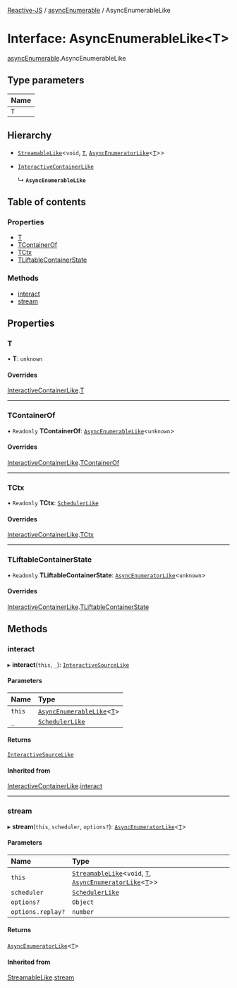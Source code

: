 [Reactive-JS](../README.md) / [asyncEnumerable](../modules/asyncEnumerable.md) / AsyncEnumerableLike

# Interface: AsyncEnumerableLike<T\>

[asyncEnumerable](../modules/asyncEnumerable.md).AsyncEnumerableLike

## Type parameters

| Name |
| :------ |
| `T` |

## Hierarchy

- [`StreamableLike`](streamable.StreamableLike.md)<`void`, [`T`](asyncEnumerable.AsyncEnumerableLike.md#t), [`AsyncEnumeratorLike`](asyncEnumerator.AsyncEnumeratorLike.md)<[`T`](asyncEnumerable.AsyncEnumerableLike.md#t)\>\>

- [`InteractiveContainerLike`](interactiveContainer.InteractiveContainerLike.md)

  ↳ **`AsyncEnumerableLike`**

## Table of contents

### Properties

- [T](asyncEnumerable.AsyncEnumerableLike.md#t)
- [TContainerOf](asyncEnumerable.AsyncEnumerableLike.md#tcontainerof)
- [TCtx](asyncEnumerable.AsyncEnumerableLike.md#tctx)
- [TLiftableContainerState](asyncEnumerable.AsyncEnumerableLike.md#tliftablecontainerstate)

### Methods

- [interact](asyncEnumerable.AsyncEnumerableLike.md#interact)
- [stream](asyncEnumerable.AsyncEnumerableLike.md#stream)

## Properties

### T

• **T**: `unknown`

#### Overrides

[InteractiveContainerLike](interactiveContainer.InteractiveContainerLike.md).[T](interactiveContainer.InteractiveContainerLike.md#t)

___

### TContainerOf

• `Readonly` **TContainerOf**: [`AsyncEnumerableLike`](asyncEnumerable.AsyncEnumerableLike.md)<`unknown`\>

#### Overrides

[InteractiveContainerLike](interactiveContainer.InteractiveContainerLike.md).[TContainerOf](interactiveContainer.InteractiveContainerLike.md#tcontainerof)

___

### TCtx

• `Readonly` **TCtx**: [`SchedulerLike`](scheduler.SchedulerLike.md)

#### Overrides

[InteractiveContainerLike](interactiveContainer.InteractiveContainerLike.md).[TCtx](interactiveContainer.InteractiveContainerLike.md#tctx)

___

### TLiftableContainerState

• `Readonly` **TLiftableContainerState**: [`AsyncEnumeratorLike`](asyncEnumerator.AsyncEnumeratorLike.md)<`unknown`\>

#### Overrides

[InteractiveContainerLike](interactiveContainer.InteractiveContainerLike.md).[TLiftableContainerState](interactiveContainer.InteractiveContainerLike.md#tliftablecontainerstate)

## Methods

### interact

▸ **interact**(`this`, `_`): [`InteractiveSourceLike`](interactiveSource.InteractiveSourceLike.md)

#### Parameters

| Name | Type |
| :------ | :------ |
| `this` | [`AsyncEnumerableLike`](asyncEnumerable.AsyncEnumerableLike.md)<[`T`](asyncEnumerable.AsyncEnumerableLike.md#t)\> |
| `_` | [`SchedulerLike`](scheduler.SchedulerLike.md) |

#### Returns

[`InteractiveSourceLike`](interactiveSource.InteractiveSourceLike.md)

#### Inherited from

[InteractiveContainerLike](interactiveContainer.InteractiveContainerLike.md).[interact](interactiveContainer.InteractiveContainerLike.md#interact)

___

### stream

▸ **stream**(`this`, `scheduler`, `options?`): [`AsyncEnumeratorLike`](asyncEnumerator.AsyncEnumeratorLike.md)<[`T`](asyncEnumerable.AsyncEnumerableLike.md#t)\>

#### Parameters

| Name | Type |
| :------ | :------ |
| `this` | [`StreamableLike`](streamable.StreamableLike.md)<`void`, [`T`](asyncEnumerable.AsyncEnumerableLike.md#t), [`AsyncEnumeratorLike`](asyncEnumerator.AsyncEnumeratorLike.md)<[`T`](asyncEnumerable.AsyncEnumerableLike.md#t)\>\> |
| `scheduler` | [`SchedulerLike`](scheduler.SchedulerLike.md) |
| `options?` | `Object` |
| `options.replay?` | `number` |

#### Returns

[`AsyncEnumeratorLike`](asyncEnumerator.AsyncEnumeratorLike.md)<[`T`](asyncEnumerable.AsyncEnumerableLike.md#t)\>

#### Inherited from

[StreamableLike](streamable.StreamableLike.md).[stream](streamable.StreamableLike.md#stream)
